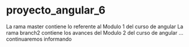 # proyecto_angular_6
La rama master contiene lo referente al Modulo 1 del curso de angular
La rama branch2 contiene los avances del Modulo 2 del curso de angular
... continuaremos informando
